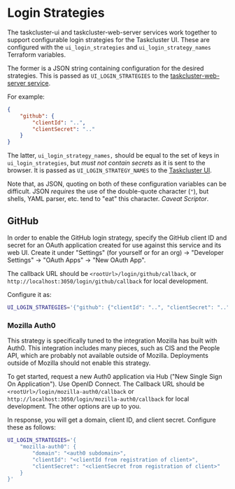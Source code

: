 # Login Strategies

The taskcluster-ui and taskcluster-web-server services work together to support configurable login strategies for the Taskcluster UI.
These are configured with the `ui_login_strategies` and `ui_login_strategy_names` Terraform variables.

The former is a JSON string containing configuration for the desired strategies.
This is passed as `UI_LOGIN_STRATEGIES` to the [taskcluster-web-server service](../services/web-server).

For example:

```json
{
    "github": {
        "clientId": "..",
        "clientSecret": ".."
    }
}
```

The latter, `ui_login_strategy_names,` should be equal to the set of keys in `ui_login_strategies`, but *must not contain secrets* as it is sent to the browser.
It is passed as `UI_LOGIN_STRATEGY_NAMES` to the [Taskcluster UI](../ui).

Note that, as JSON, quoting on both of these configuration variables can be difficult.
JSON *requires* the use of the double-quote character (`"`), but shells, YAML parser, etc. tend to "eat" this character.
*Caveat Scriptor*.

## GitHub

In order to enable the GitHub login strategy, specify the GitHub client ID and secret for an OAuth application created for use against this service and its web UI.
Create it under "Settings" (for yourself or for an org) -> "Developer Settings" -> "OAuth Apps" -> "New OAuth App".

The callback URL should be `<rootUrl>/login/github/callback`, or `http://localhost:3050/login/github/callback` for local development.

Configure it as:

```sh
UI_LOGIN_STRATEGIES='{"github": {"clientId": "..", "clientSecret": ".."}}'
```

### Mozilla Auth0

This strategy is specifically tuned to the integration Mozilla has built with Auth0.
This integration includes many pieces, such as CIS and the People API, which are probably not available outside of Mozilla.
Deployments outside of Mozilla should not enable this strategy.

To get started, request a new Auth0 application via Hub ("New Single Sign On Application").
Use OpenID Connect.
The Callback URL should be `<rootUrl>/login/mozilla-auth0/callback` or `http://localhost:3050/login/mozilla-auth0/callback` for local development.
The other options are up to you.

In response, you will get a domain, client ID, and client secret.
Configure these as follows:

```sh
UI_LOGIN_STRATEGIES='{
    "mozilla-auth0": {
        "domain": "<auth0 subdomain>",
        "clientId": "<clientId from registration of client>",
        "clientSecret": "<clientSecret from registration of client>"
    }
}'
```
